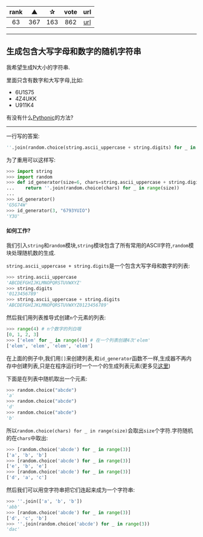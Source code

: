 | rank | ▲ | ✰ | vote | url |
|:-:|:-:|:-:|:-:|:-:|
|  63 | 367 | 163 | 862 | [url](http://stackoverflow.com/questions/2257441/random-string-generation-with-upper-case-letters-and-digits-in-python) |

***

## 生成包含大写字母和数字的随机字符串

我希望生成N大小的字符串.

里面只含有数字和大写字母,比如:

* 6U1S75
* 4Z4UKK
* U911K4

有没有什么[Pythonic](https://en.wikipedia.org/wiki/Python_%28programming_language%29#Features_and_philosophy)的方法?

***

一行写的答案:

```python
''.join(random.choice(string.ascii_uppercase + string.digits) for _ in range(N))
```

为了重用可以这样写:

```python
>>> import string
>>> import random
>>> def id_generator(size=6, chars=string.ascii_uppercase + string.digits):
...    return ''.join(random.choice(chars) for _ in range(size))
...
>>> id_generator()
'G5G74W'
>>> id_generator(3, "6793YUIO")
'Y3U'
```

#### 如何工作?

我们引入`string`和`random`模块,`string`模块包含了所有常用的ASCII字符,`random`模块处理随机数的生成.

`string.ascii_uppercase + string.digits`是一个包含大写字母和数字的列表:

```python
>>> string.ascii_uppercase
'ABCDEFGHIJKLMNOPQRSTUVWXYZ'
>>> string.digits
'0123456789'
>>> string.ascii_uppercase + string.digits
'ABCDEFGHIJKLMNOPQRSTUVWXYZ0123456789'
```

然后我们用列表推导式创建`n`个元素的列表:

```python
>>> range(4) # n个数字的列白哦
[0, 1, 2, 3]
>>> ['elem' for _ in range(4)] # 在一个列表创建4次'elem'
['elem', 'elem', 'elem', 'elem']
```

在上面的例子中,我们用`[]`来创建列表,和`id_generator`函数不一样,生成器不再内存中创建列表,只是在程序运行时一个一个的生成列表元素(更多见[这里](http://stackoverflow.com/questions/231767/the-python-yield-keyword-explained/231855#231855))

下面是在列表中随机取出一个元素:

```python
>>> random.choice("abcde")
'a'
>>> random.choice("abcde")
'd'
>>> random.choice("abcde")
'b'
```

所以`random.choice(chars) for _ in range(size)`会取出`size`个字符.字符随机的在`chars`中取出:

```python
>>> [random.choice('abcde') for _ in range(3)]
['a', 'b', 'b']
>>> [random.choice('abcde') for _ in range(3)]
['e', 'b', 'e']
>>> [random.choice('abcde') for _ in range(3)]
['d', 'a', 'c']
```

然后我们可以用空字符串把它们连起来成为一个字符串:

```python
>>> ''.join(['a', 'b', 'b'])
'abb'
>>> [random.choice('abcde') for _ in range(3)]
['d', 'c', 'b']
>>> ''.join(random.choice('abcde') for _ in range(3))
'dac'
```
